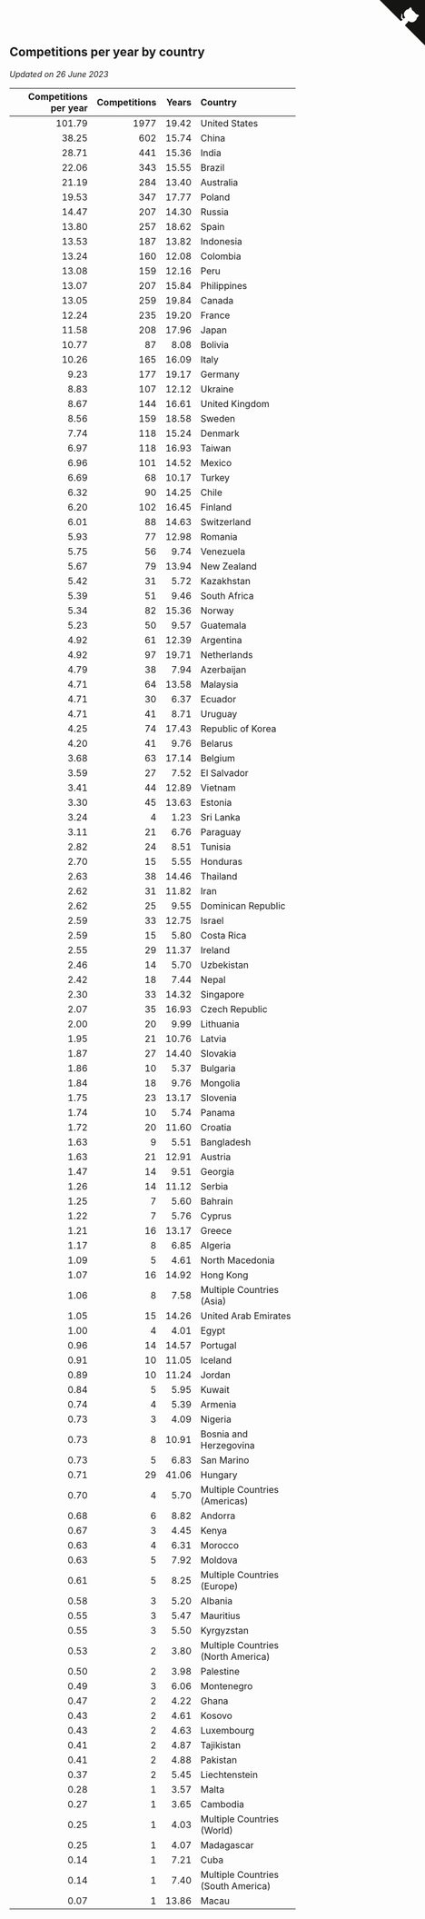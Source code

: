 ## Competitions per year by country

*Updated on 26 June 2023*

| Competitions per year | Competitions | Years | Country |
| ---: | ---: | ---: | :--- |
| 101.79 | 1977 | 19.42 | United States |
| 38.25 | 602 | 15.74 | China |
| 28.71 | 441 | 15.36 | India |
| 22.06 | 343 | 15.55 | Brazil |
| 21.19 | 284 | 13.40 | Australia |
| 19.53 | 347 | 17.77 | Poland |
| 14.47 | 207 | 14.30 | Russia |
| 13.80 | 257 | 18.62 | Spain |
| 13.53 | 187 | 13.82 | Indonesia |
| 13.24 | 160 | 12.08 | Colombia |
| 13.08 | 159 | 12.16 | Peru |
| 13.07 | 207 | 15.84 | Philippines |
| 13.05 | 259 | 19.84 | Canada |
| 12.24 | 235 | 19.20 | France |
| 11.58 | 208 | 17.96 | Japan |
| 10.77 | 87 | 8.08 | Bolivia |
| 10.26 | 165 | 16.09 | Italy |
| 9.23 | 177 | 19.17 | Germany |
| 8.83 | 107 | 12.12 | Ukraine |
| 8.67 | 144 | 16.61 | United Kingdom |
| 8.56 | 159 | 18.58 | Sweden |
| 7.74 | 118 | 15.24 | Denmark |
| 6.97 | 118 | 16.93 | Taiwan |
| 6.96 | 101 | 14.52 | Mexico |
| 6.69 | 68 | 10.17 | Turkey |
| 6.32 | 90 | 14.25 | Chile |
| 6.20 | 102 | 16.45 | Finland |
| 6.01 | 88 | 14.63 | Switzerland |
| 5.93 | 77 | 12.98 | Romania |
| 5.75 | 56 | 9.74 | Venezuela |
| 5.67 | 79 | 13.94 | New Zealand |
| 5.42 | 31 | 5.72 | Kazakhstan |
| 5.39 | 51 | 9.46 | South Africa |
| 5.34 | 82 | 15.36 | Norway |
| 5.23 | 50 | 9.57 | Guatemala |
| 4.92 | 61 | 12.39 | Argentina |
| 4.92 | 97 | 19.71 | Netherlands |
| 4.79 | 38 | 7.94 | Azerbaijan |
| 4.71 | 64 | 13.58 | Malaysia |
| 4.71 | 30 | 6.37 | Ecuador |
| 4.71 | 41 | 8.71 | Uruguay |
| 4.25 | 74 | 17.43 | Republic of Korea |
| 4.20 | 41 | 9.76 | Belarus |
| 3.68 | 63 | 17.14 | Belgium |
| 3.59 | 27 | 7.52 | El Salvador |
| 3.41 | 44 | 12.89 | Vietnam |
| 3.30 | 45 | 13.63 | Estonia |
| 3.24 | 4 | 1.23 | Sri Lanka |
| 3.11 | 21 | 6.76 | Paraguay |
| 2.82 | 24 | 8.51 | Tunisia |
| 2.70 | 15 | 5.55 | Honduras |
| 2.63 | 38 | 14.46 | Thailand |
| 2.62 | 31 | 11.82 | Iran |
| 2.62 | 25 | 9.55 | Dominican Republic |
| 2.59 | 33 | 12.75 | Israel |
| 2.59 | 15 | 5.80 | Costa Rica |
| 2.55 | 29 | 11.37 | Ireland |
| 2.46 | 14 | 5.70 | Uzbekistan |
| 2.42 | 18 | 7.44 | Nepal |
| 2.30 | 33 | 14.32 | Singapore |
| 2.07 | 35 | 16.93 | Czech Republic |
| 2.00 | 20 | 9.99 | Lithuania |
| 1.95 | 21 | 10.76 | Latvia |
| 1.87 | 27 | 14.40 | Slovakia |
| 1.86 | 10 | 5.37 | Bulgaria |
| 1.84 | 18 | 9.76 | Mongolia |
| 1.75 | 23 | 13.17 | Slovenia |
| 1.74 | 10 | 5.74 | Panama |
| 1.72 | 20 | 11.60 | Croatia |
| 1.63 | 9 | 5.51 | Bangladesh |
| 1.63 | 21 | 12.91 | Austria |
| 1.47 | 14 | 9.51 | Georgia |
| 1.26 | 14 | 11.12 | Serbia |
| 1.25 | 7 | 5.60 | Bahrain |
| 1.22 | 7 | 5.76 | Cyprus |
| 1.21 | 16 | 13.17 | Greece |
| 1.17 | 8 | 6.85 | Algeria |
| 1.09 | 5 | 4.61 | North Macedonia |
| 1.07 | 16 | 14.92 | Hong Kong |
| 1.06 | 8 | 7.58 | Multiple Countries (Asia) |
| 1.05 | 15 | 14.26 | United Arab Emirates |
| 1.00 | 4 | 4.01 | Egypt |
| 0.96 | 14 | 14.57 | Portugal |
| 0.91 | 10 | 11.05 | Iceland |
| 0.89 | 10 | 11.24 | Jordan |
| 0.84 | 5 | 5.95 | Kuwait |
| 0.74 | 4 | 5.39 | Armenia |
| 0.73 | 3 | 4.09 | Nigeria |
| 0.73 | 8 | 10.91 | Bosnia and Herzegovina |
| 0.73 | 5 | 6.83 | San Marino |
| 0.71 | 29 | 41.06 | Hungary |
| 0.70 | 4 | 5.70 | Multiple Countries (Americas) |
| 0.68 | 6 | 8.82 | Andorra |
| 0.67 | 3 | 4.45 | Kenya |
| 0.63 | 4 | 6.31 | Morocco |
| 0.63 | 5 | 7.92 | Moldova |
| 0.61 | 5 | 8.25 | Multiple Countries (Europe) |
| 0.58 | 3 | 5.20 | Albania |
| 0.55 | 3 | 5.47 | Mauritius |
| 0.55 | 3 | 5.50 | Kyrgyzstan |
| 0.53 | 2 | 3.80 | Multiple Countries (North America) |
| 0.50 | 2 | 3.98 | Palestine |
| 0.49 | 3 | 6.06 | Montenegro |
| 0.47 | 2 | 4.22 | Ghana |
| 0.43 | 2 | 4.61 | Kosovo |
| 0.43 | 2 | 4.63 | Luxembourg |
| 0.41 | 2 | 4.87 | Tajikistan |
| 0.41 | 2 | 4.88 | Pakistan |
| 0.37 | 2 | 5.45 | Liechtenstein |
| 0.28 | 1 | 3.57 | Malta |
| 0.27 | 1 | 3.65 | Cambodia |
| 0.25 | 1 | 4.03 | Multiple Countries (World) |
| 0.25 | 1 | 4.07 | Madagascar |
| 0.14 | 1 | 7.21 | Cuba |
| 0.14 | 1 | 7.40 | Multiple Countries (South America) |
| 0.07 | 1 | 13.86 | Macau |


<a href="https://github.com/jonatanklosko/wca_statistics" class="github-corner" aria-label="View source on Github"><svg width="80" height="80" viewBox="0 0 250 250" style="fill:#151513; color:#fff; position: absolute; top: 0; border: 0; right: 0;" aria-hidden="true"><path d="M0,0 L115,115 L130,115 L142,142 L250,250 L250,0 Z"></path><path d="M128.3,109.0 C113.8,99.7 119.0,89.6 119.0,89.6 C122.0,82.7 120.5,78.6 120.5,78.6 C119.2,72.0 123.4,76.3 123.4,76.3 C127.3,80.9 125.5,87.3 125.5,87.3 C122.9,97.6 130.6,101.9 134.4,103.2" fill="currentColor" style="transform-origin: 130px 106px;" class="octo-arm"></path><path d="M115.0,115.0 C114.9,115.1 118.7,116.5 119.8,115.4 L133.7,101.6 C136.9,99.2 139.9,98.4 142.2,98.6 C133.8,88.0 127.5,74.4 143.8,58.0 C148.5,53.4 154.0,51.2 159.7,51.0 C160.3,49.4 163.2,43.6 171.4,40.1 C171.4,40.1 176.1,42.5 178.8,56.2 C183.1,58.6 187.2,61.8 190.9,65.4 C194.5,69.0 197.7,73.2 200.1,77.6 C213.8,80.2 216.3,84.9 216.3,84.9 C212.7,93.1 206.9,96.0 205.4,96.6 C205.1,102.4 203.0,107.8 198.3,112.5 C181.9,128.9 168.3,122.5 157.7,114.1 C157.9,116.9 156.7,120.9 152.7,124.9 L141.0,136.5 C139.8,137.7 141.6,141.9 141.8,141.8 Z" fill="currentColor" class="octo-body"></path></svg></a><style>.github-corner:hover .octo-arm{animation:octocat-wave 560ms ease-in-out}@keyframes octocat-wave{0%,100%{transform:rotate(0)}20%,60%{transform:rotate(-25deg)}40%,80%{transform:rotate(10deg)}}@media (max-width:500px){.github-corner:hover .octo-arm{animation:none}.github-corner .octo-arm{animation:octocat-wave 560ms ease-in-out}}</style>
